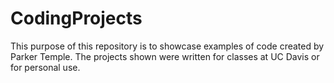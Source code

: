 # CodingProjects
This purpose of this repository is to showcase examples of code created by Parker Temple. The projects shown were written for classes at UC Davis or for personal use. 
